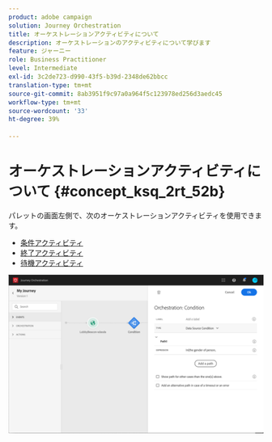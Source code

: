 ```yaml
---
product: adobe campaign
solution: Journey Orchestration
title: オーケストレーションアクティビティについて
description: オーケストレーションのアクティビティについて学びます
feature: ジャーニー
role: Business Practitioner
level: Intermediate
exl-id: 3c2de723-d990-43f5-b39d-2348de62bbcc
translation-type: tm+mt
source-git-commit: 8ab3951f9c97a0a964f5c123978ed256d3aedc45
workflow-type: tm+mt
source-wordcount: '33'
ht-degree: 39%

---
```


# オーケストレーションアクティビティについて {#concept_ksq_2rt_52b}

パレットの画面左側で、次のオーケストレーションアクティビティを使用できます。

* [条件アクティビティ](../building-journeys/condition-activity.md)
* [終了アクティビティ](../building-journeys/end-activity.md)
* [待機アクティビティ](../building-journeys/wait-activity.md)

![](../assets/journey49.png)
